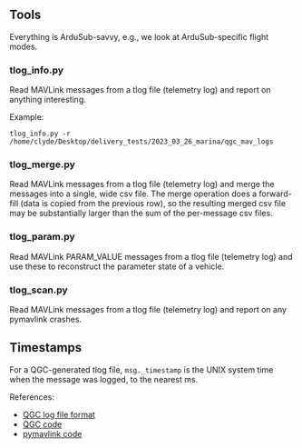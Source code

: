 ## Tools

Everything is ArduSub-savvy, e.g., we look at ArduSub-specific flight modes.

### tlog_info.py

Read MAVLink messages from a tlog file (telemetry log) and report on anything interesting.

Example:
~~~
tlog_info.py -r /home/clyde/Desktop/delivery_tests/2023_03_26_marina/qgc_mav_logs
~~~

### tlog_merge.py

Read MAVLink messages from a tlog file (telemetry log) and merge the messages into a single, wide csv file. The merge
operation does a forward-fill (data is copied from the previous row), so the resulting merged csv file may be
substantially larger than the sum of the per-message csv files.

### tlog_param.py

Read MAVLink PARAM_VALUE messages from a tlog file (telemetry log) and use these to reconstruct the parameter state of a vehicle.

### tlog_scan.py

Read MAVLink messages from a tlog file (telemetry log) and report on any pymavlink crashes.

## Timestamps

For a QGC-generated tlog file, `msg._timestamp` is the UNIX system time when the message was logged, to the nearest ms.

References:
* [QGC log file format](https://dev.qgroundcontrol.com/master/en/file_formats/mavlink.html)
* [QGC code](https://github.com/mavlink/qgroundcontrol/blob/245f9f1f9c475a24b02271e0b1a7a150f601f80d/src/comm/MAVLinkProtocol.cc#L280)
* [pymavlink code](https://github.com/ArduPilot/pymavlink/blob/d63c5ba4e9e20c702b0b7e31ab6bd71b80f161a5/mavutil.py#L1443)
